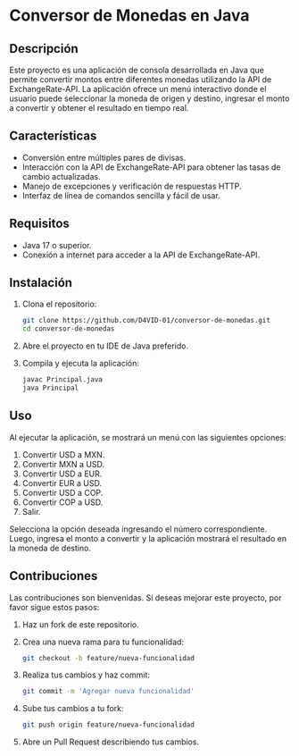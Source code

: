 # Conversor de Monedas en Java

## Descripción

Este proyecto es una aplicación de consola desarrollada en Java que permite convertir montos entre diferentes monedas utilizando la API de ExchangeRate-API. La aplicación ofrece un menú interactivo donde el usuario puede seleccionar la moneda de origen y destino, ingresar el monto a convertir y obtener el resultado en tiempo real.

## Características

- Conversión entre múltiples pares de divisas.
- Interacción con la API de ExchangeRate-API para obtener las tasas de cambio actualizadas.
- Manejo de excepciones y verificación de respuestas HTTP.
- Interfaz de línea de comandos sencilla y fácil de usar.

## Requisitos

- Java 17 o superior.
- Conexión a internet para acceder a la API de ExchangeRate-API.

## Instalación

1. Clona el repositorio:

      ```bash
      git clone https://github.com/D4VID-01/conversor-de-monedas.git
      cd conversor-de-monedas

2. Abre el proyecto en tu IDE de Java preferido.

3. Compila y ejecuta la aplicación:
   
      ```bash
      javac Principal.java
      java Principal

## Uso

Al ejecutar la aplicación, se mostrará un menú con las siguientes opciones:

1. Convertir USD a MXN.
2. Convertir MXN a USD.
3. Convertir USD a EUR.
4. Convertir EUR a USD.
5. Convertir USD a COP.
6. Convertir COP a USD.
7. Salir.

Selecciona la opción deseada ingresando el número correspondiente. Luego, ingresa el monto a convertir y la aplicación mostrará el resultado en la moneda de destino.

## Contribuciones
Las contribuciones son bienvenidas. Si deseas mejorar este proyecto, por favor sigue estos pasos:

1. Haz un fork de este repositorio.

2. Crea una nueva rama para tu funcionalidad:

   ```bash
   git checkout -b feature/nueva-funcionalidad
   ```

3. Realiza tus cambios y haz commit:

   ```bash
   git commit -m 'Agregar nueva funcionalidad'
   ```

4. Sube tus cambios a tu fork:

   ```bash
   git push origin feature/nueva-funcionalidad
   ```

5. Abre un Pull Request describiendo tus cambios.
